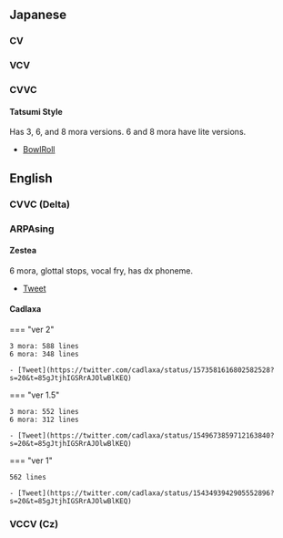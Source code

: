 ## Japanese

### CV

### VCV

### CVVC

#### Tatsumi Style

Has 3, 6, and 8 mora versions. 6 and 8 mora have lite versions.

- [BowlRoll](https://bowlroll.net/file/119910)

## English

### CVVC (Delta)

### ARPAsing

#### Zestea

6 mora, glottal stops, vocal fry, has dx phoneme.

- [Tweet](https://twitter.com/zestea_zest/status/1417330373399392263?s=20&t=85gJtjhIGSRrAJOlwBlKEQ)

#### Cadlaxa

=== "ver 2"

    3 mora: 588 lines  
    6 mora: 348 lines

    - [Tweet](https://twitter.com/cadlaxa/status/1573581616802582528?s=20&t=85gJtjhIGSRrAJOlwBlKEQ)

=== "ver 1.5"

    3 mora: 552 lines  
    6 mora: 312 lines

    - [Tweet](https://twitter.com/cadlaxa/status/1549673859712163840?s=20&t=85gJtjhIGSRrAJOlwBlKEQ)

=== "ver 1"

    562 lines

    - [Tweet](https://twitter.com/cadlaxa/status/1543493942905552896?s=20&t=85gJtjhIGSRrAJOlwBlKEQ)

### VCCV (Cz)